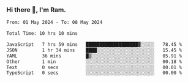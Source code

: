 ### Hi there 👋, I'm Ram.

<!--START_SECTION:waka-->

```txt
From: 01 May 2024 - To: 08 May 2024

Total Time: 10 hrs 10 mins

JavaScript   7 hrs 59 mins   ███████████████████▓░░░░░   78.45 %
JSON         1 hr 34 mins    ████░░░░░░░░░░░░░░░░░░░░░   15.45 %
YAML         36 mins         █▒░░░░░░░░░░░░░░░░░░░░░░░   05.91 %
Other        1 min           ░░░░░░░░░░░░░░░░░░░░░░░░░   00.18 %
Text         0 secs          ░░░░░░░░░░░░░░░░░░░░░░░░░   00.01 %
TypeScript   0 secs          ░░░░░░░░░░░░░░░░░░░░░░░░░   00.00 %
```

<!--END_SECTION:waka-->
